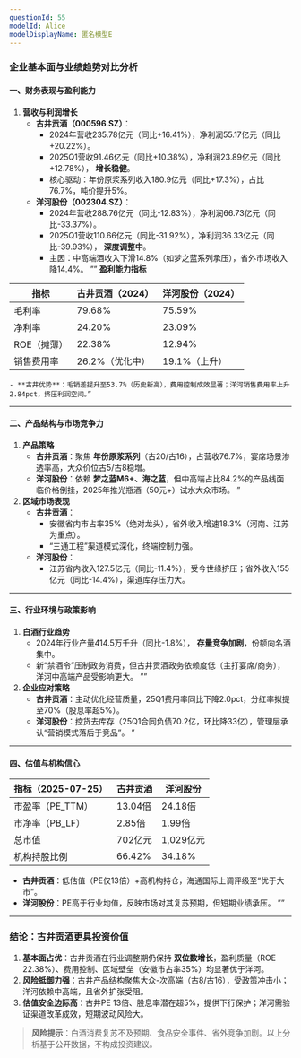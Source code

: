 ```yaml
---
questionId: 55
modelId: Alice
modelDisplayName: 匿名模型E
---
```

### 企业基本面与业绩趋势对比分析

#### **一、财务表现与盈利能力**

1. **营收与利润增长**
    - **古井贡酒（000596.SZ）**：
        - 2024年营收235.78亿元（同比+16.41%），净利润55.17亿元（同比+20.22%）。
        - 2025Q1营收91.46亿元（同比+10.38%），净利润23.89亿元（同比+12.78%）， **增长稳健**。
        - 核心驱动：年份原浆系列收入180.9亿元（同比+17.3%），占比76.7%，吨价提升5%。
    - **洋河股份（002304.SZ）**：
        - 2024年营收288.76亿元（同比-12.83%），净利润66.73亿元（同比-33.37%）。
        - 2025Q1营收110.66亿元（同比-31.92%），净利润36.33亿元（同比-39.93%）， **深度调整中**。
        - 主因：中高端酒收入下滑14.8%（如梦之蓝系列承压），省外市场收入降14.4%。 ””
**盈利能力指标**

|指标|古井贡酒（2024）|洋河股份（2024）|
|---|---|---|
|毛利率|79.68%|75.59%|
|净利率|24.20%|23.09%|
|ROE（摊薄）|22.38%|12.94%|
|销售费用率|26.2%（优化中）|19.1%（上升）|
    - **古井优势**：毛销差提升至53.7%（历史新高），费用控制成效显著；洋河销售费用率上升2.84pct，挤压利润空间。”

---

#### **二、产品结构与市场竞争力**

1. **产品策略**
    - **古井贡酒**：聚焦 **年份原浆系列**（古20/古16），占营收76.7%，宴席场景渗透率高，大众价位古5/古8稳增。
    - **洋河股份**：依赖 **梦之蓝M6+、海之蓝**，但中高端占比84.2%的产品线面临价格倒挂，2025年推光瓶酒（50元+）试水大众市场。 ”
2. **区域市场表现**
    - **古井贡酒**：
        - 安徽省内市占率35%（绝对龙头），省外收入增速18.3%（河南、江苏为重点）。
        - “三通工程”渠道模式深化，终端控制力强。
    - **洋河股份**：
        - 江苏省内收入127.5亿元（同比-11.4%），受今世缘挤压；省外收入155亿元（同比-14.4%），渠道库存压力大。

---

#### **三、行业环境与政策影响**

1. **白酒行业趋势**
    - 2024年行业产量414.5万千升（同比-1.8%）， **存量竞争加剧**，份额向名酒集中。
    - 新“禁酒令”压制政务消费，但古井贡酒政务依赖度低（主打宴席/商务），洋河中高端产品受影响更大。 ””
2. **企业应对策略**
    - **古井贡酒**：主动优化经营质量，25Q1费用率同比下降2.0pct，分红率拟提至70%（股息率超5%）。
    - **洋河股份**：控货去库存（25Q1合同负债70.2亿，环比降33亿），管理层承认“营销模式落后于竞品”。 ”

---

#### **四、估值与机构信心**

|指标（2025-07-25）|古井贡酒|洋河股份|
|---|---|---|
|市盈率（PE_TTM）|13.04倍|24.18倍|
|市净率（PB_LF）|2.85倍|1.99倍|
|总市值|702亿元|1,029亿元|
|机构持股比例|66.42%|34.18%|

- **古井贡酒**：低估值（PE仅13倍）+高机构持仓，海通国际上调评级至“优于大市”。
- **洋河股份**：PE高于行业均值，反映市场对其复苏预期，但短期业绩承压。 ””

---

### **结论：古井贡酒更具投资价值**

1. **基本面占优**：古井贡酒在行业调整期仍保持 **双位数增长**，盈利质量（ROE 22.38%）、费用控制、区域壁垒（安徽市占率35%）均显著优于洋河。
2. **风险抵御力强**：古井产品结构聚焦大众-次高端（古8/古16），受政策冲击小；洋河依赖中高端，且省外扩张受阻。
3. **估值安全边际高**：古井PE 13倍、股息率潜在超5%，提供下行保护；洋河需验证渠道改革成效，短期波动风险大。

> **风险提示**：白酒消费复苏不及预期、食品安全事件、省外竞争加剧。以上分析基于公开数据，不构成投资建议。
